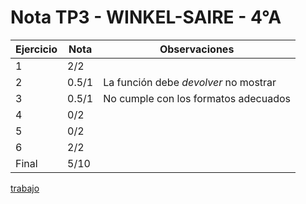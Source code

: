 # Nota TP3 - WINKEL-SAIRE - 4°A

| Ejercicio | Nota  | Observaciones                         |
| --------- | ----- | ------------------------------------- |
| 1         | 2/2   |                                       |
| 2         | 0.5/1 | La función debe _devolver_ no mostrar |
| 3         | 0.5/1 | No cumple con los formatos adecuados  |
| 4         | 0/2   |                                       |
| 5         | 0/2   |                                       |
| 6         | 2/2   |                                       |
| Final     | 5/10  |                                       |

[trabajo](https://drive.google.com/file/d/1r4Xu4fQz8ml9QUS28_8rI9Rs1zV8qYme/view)
